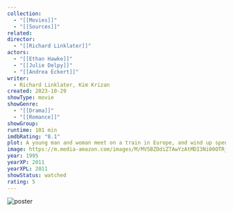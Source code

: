 ```yaml
---
collection:
  - "[[Movies]]"
  - "[[Sources]]"
related: 
director:
  - "[[Richard Linklater]]"
actors:
  - "[[Ethan Hawke]]"
  - "[[Julie Delpy]]"
  - "[[Andrea Eckert]]"
writer:
  - Richard Linklater, Kim Krizan
created: 2023-10-29
showType: movie
showGenre:
  - "[[Drama]]"
  - "[[Romance]]"
showGroup: 
runtime: 101 min
imdbRating: "8.1"
plot: A young man and woman meet on a train in Europe, and wind up spending one evening together in Vienna. Unfortunately, both know that this will probably be their only night together.
image: https://m.media-amazon.com/images/M/MV5BZDdiZTAwYzAtMDI3Ni00OTRjLTkzN2UtMGE3MDMyZmU4NTU4XkEyXkFqcGdeQXVyNjU0OTQ0OTY@._V1_SX300.jpg
year: 1995
yearXP: 2011
yearXPL: 2011
showStatus: watched
rating: 5
---
```

![poster](https://m.media-amazon.com/images/M/MV5BZDdiZTAwYzAtMDI3Ni00OTRjLTkzN2UtMGE3MDMyZmU4NTU4XkEyXkFqcGdeQXVyNjU0OTQ0OTY@._V1_SX300.jpg)

